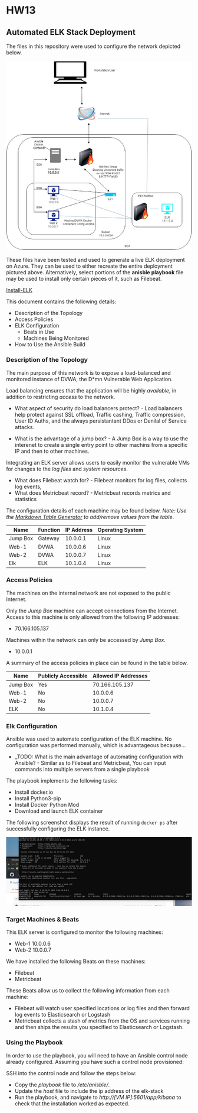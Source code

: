 # HW13
## Automated ELK Stack Deployment

The files in this repository were used to configure the network depicted below.

![TODO: Update the path with the name of your diagram](https://github.com/IrishPHX/HW13/blob/main/Diagrams/HW13%20Diagram.jpg?raw=true)

These files have been tested and used to generate a live ELK deployment on Azure. They can be used to either recreate the entire deployment pictured above. Alternatively, select portions of the **anisble playbook** file may be used to install only certain pieces of it, such as Filebeat.

 [Install-ELK](https://github.com/IrishPHX/HW13/blob/main/Ansible/install-elk.yml.txt)
  

This document contains the following details:
- Description of the Topology
- Access Policies
- ELK Configuration
  - Beats in Use
  - Machines Being Monitored
- How to Use the Ansible Build


### Description of the Topology

The main purpose of this network is to expose a load-balanced and monitored instance of DVWA, the D*mn Vulnerable Web Application.

Load balancing ensures that the application will be highly *available*, in addition to restricting *access* to the network.
- What aspect of security do load balancers protect? - Load balancers help protect against SSL offload, Traffic cashing, Traffic compression, User ID Auths, and the always persistantant DDos or Denilal of Service attacks.

- What is the advantage of a jump box? - A Jump Box is a way to use the interenet to create a single entry point to other machins from a specific IP and then to other machines.

Integrating an ELK server allows users to easily monitor the vulnerable VMs for changes to the *log files* and *system resources*.
- What does Filebeat watch for? - Filebeat monitors for log files, collects log events,
- What does Metricbeat record? - Metricbeat records metrics and statistics

The configuration details of each machine may be found below.
_Note: Use the [Markdown Table Generator](http://www.tablesgenerator.com/markdown_tables) to add/remove values from the table_.

| Name     | Function | IP Address | Operating System |
|----------|----------|------------|------------------|
| Jump Box | Gateway  | 10.0.0.1   | Linux            |
| Web-1    |  DVWA    | 10.0.0.6   | Linux            |
| Web-2    |  DVWA    | 10.0.0.7   | Linux            |
| Elk      |  ELK     | 10.1.0.4   | Linux            |

### Access Policies

The machines on the internal network are not exposed to the public Internet. 

Only the *Jump Box* machine can accept connections from the Internet. Access to this machine is only allowed from the following IP addresses:
- 70.166.105.137

Machines within the network can only be accessed by *Jump Box*.
- 10.0.0.1

A summary of the access policies in place can be found in the table below.

| Name     | Publicly Accessible | Allowed IP Addresses |
|----------|---------------------|----------------------|
| Jump Box | Yes                 | 70.166.105.137       |
| Web-1    | No                  | 10.0.0.6             |
| Web-2    | No                  | 10.0.0.7             |
| ELK      | No                  | 10.1.0.4             |

### Elk Configuration

Ansible was used to automate configuration of the ELK machine. No configuration was performed manually, which is advantageous because...
- _TODO: What is the main advantage of automating configuration with Ansible? - Similar as to Filebeat and Metricbeat, You can input commands into multiple servers from a single playbook


The playbook implements the following tasks:
- Install docker.io
- Install Python3-pip
- Install Docker Python Mod
- Download and launch ELK container

The following screenshot displays the result of running `docker ps` after successfully configuring the ELK instance.

![sudo docker ps](https://github.com/IrishPHX/HW13/blob/main/Diagrams/dockerPS_2.JPG?raw=true)

### Target Machines & Beats
This ELK server is configured to monitor the following machines:
- Web-1 10.0.0.6
- Web-2 10.0.0.7

We have installed the following Beats on these machines:
- Filebeat
- Metricbeat

These Beats allow us to collect the following information from each machine:
- Filebeat will watch user specified locations or log files and then forward log events to Elasticsearch or Logstash
- Metricbeat collects a stash of metrics from the OS and services running and then ships the results you specified to Elasticsearch or Logstash.

### Using the Playbook
In order to use the playbook, you will need to have an Ansible control node already configured. Assuming you have such a control node provisioned: 

SSH into the control node and follow the steps below:
- Copy the *playbook* file to */etc/anisble/*.
- Update the *host* file to include the ip address of the elk-stack
- Run the playbook, and navigate to *http://[VM IP]:5601/app/kibana* to check that the installation worked as expected.


